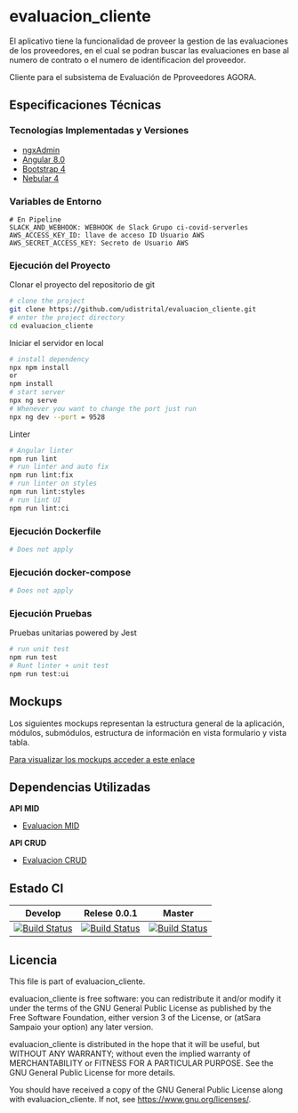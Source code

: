 # evaluacion_cliente


El aplicativo tiene la funcionalidad de proveer la gestion de las evaluaciones de los proveedores, en el cual se podran buscar las evaluaciones en base al numero de contrato o el numero de identificacion del proveedor.

Cliente para el subsistema de Evaluación de Pproveedores AGORA.

## Especificaciones Técnicas

### Tecnologías Implementadas y Versiones
* [ngxAdmin](https://github.com/akveo/ngx-admin)
* [Angular 8.0](https://angular.io/)
* [Bootstrap 4](https://getbootstrap.com/docs/4.5/getting-started/introduction/)
* [Nebular 4](https://akveo.github.io/nebular/4.6.0/)


### Variables de Entorno
```shell
# En Pipeline
SLACK_AND_WEBHOOK: WEBHOOK de Slack Grupo ci-covid-serverles
AWS_ACCESS_KEY_ID: llave de acceso ID Usuario AWS
AWS_SECRET_ACCESS_KEY: Secreto de Usuario AWS
```

### Ejecución del Proyecto

Clonar el proyecto del repositorio de git
```bash
# clone the project
git clone https://github.com/udistrital/evaluacion_cliente.git
# enter the project directory
cd evaluacion_cliente
```
Iniciar el servidor en local
```bash
# install dependency
npx npm install
or
npm install
# start server
npx ng serve
# Whenever you want to change the port just run
npx ng dev --port = 9528
```

Linter
```bash
# Angular linter
npm run lint
# run linter and auto fix
npm run lint:fix
# run linter on styles
npm run lint:styles
# run lint UI
npm run lint:ci
```

### Ejecución Dockerfile
```bash
# Does not apply
```
### Ejecución docker-compose
```bash
# Does not apply
```
### Ejecución Pruebas

Pruebas unitarias powered by Jest
```bash
# run unit test
npm run test
# Runt linter + unit test
npm run test:ui
```
## Mockups
Los siguientes mockups representan la estructura general de la aplicación, módulos, submódulos, estructura de información en vista formulario y vista tabla.

[Para visualizar los mockups acceder a este enlace](https://drive.google.com/file/d/1LR9DwzfaFSoEmWc4PWOIicGhS6XIxRrd/view?usp=sharing)


## Dependencias Utilizadas

**API MID**
- [Evaluacion MID](https://github.com/udistrital/evaluacion_mid)

**API CRUD**
- [Evaluacion CRUD](https://github.com/udistrital/evaluacion_crud)


## Estado CI

| Develop | Relese 0.0.1 | Master |
| -- | -- | -- |
| [![Build Status](https://hubci.portaloas.udistrital.edu.co/api/badges/udistrital/evaluacion_cliente/status.svg?ref=refs/heads/develop)](https://hubci.portaloas.udistrital.edu.co/udistrital/evaluacion_cliente) | [![Build Status](https://hubci.portaloas.udistrital.edu.co/api/badges/udistrital/evaluacion_cliente/status.svg?ref=refs/heads/release/0.0.1)](https://hubci.portaloas.udistrital.edu.co/udistrital/evaluacion_cliente) | [![Build Status](https://hubci.portaloas.udistrital.edu.co/api/badges/udistrital/evaluacion_cliente/status.svg)](https://hubci.portaloas.udistrital.edu.co/udistrital/evaluacion_cliente) |


## Licencia

This file is part of evaluacion_cliente.

evaluacion_cliente is free software: you can redistribute it and/or modify it under the terms of the GNU General Public License as published by the Free Software Foundation, either version 3 of the License, or (atSara Sampaio your option) any later version.

evaluacion_cliente is distributed in the hope that it will be useful, but WITHOUT ANY WARRANTY; without even the implied warranty of MERCHANTABILITY or FITNESS FOR A PARTICULAR PURPOSE. See the GNU General Public License for more details.

You should have received a copy of the GNU General Public License along with evaluacion_cliente. If not, see https://www.gnu.org/licenses/.
